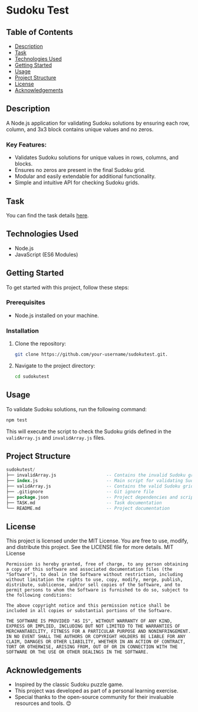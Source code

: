 # Sudoku Test

## Table of Contents
- [Description](#description)
- [Task](#task)
- [Technologies Used](#technologies-used)
- [Getting Started](#getting-started)
- [Usage](#usage)
- [Project Structure](#project-structure)
- [License](#license)
- [Acknowledgements](#acknowledgements)

## Description
A Node.js application for validating Sudoku solutions by ensuring each row, column, and 3x3 block contains unique values and no zeros.

### Key Features:
- Validates Sudoku solutions for unique values in rows, columns, and blocks.
- Ensures no zeros are present in the final Sudoku grid.
- Modular and easily extendable for additional functionality.
- Simple and intuitive API for checking Sudoku grids.

## Task
You can find the task details [here](https://github.com/gadiim/SudokuTest/blob/main/TASK.md).

## Technologies Used
- Node.js
- JavaScript (ES6 Modules)

## Getting Started

To get started with this project, follow these steps:

### Prerequisites 
- Node.js installed on your machine.
### Installation 
1. Clone the repository:
   ```bash
   git clone https://github.com/your-username/sudokutest.git.
   ```
2. Navigate to the project directory:
   ```bash
   cd sudokutest
   ```

## Usage

To validate Sudoku solutions, run the following command:
   ```bash
   npm test
   ```
This will execute the script to check the Sudoku grids defined in the `validArray.js` and `invalidArray.js` files.


## Project Structure

```sql
sudokutest/
├── invalidArray.js                   -- Contains the invalid Sudoku grid for testing
├── index.js                          -- Main script for validating Sudoku solutions
├── validArray.js                     -- Contains the valid Sudoku grid for testing
├── .gitignore                        -- Git ignore file
├── package.json                      -- Project dependencies and scripts
├── TASK.md                           -- Task documentation
└── README.md                         -- Project documentation
```

## License

This project is licensed under the MIT License. You are free to use, modify, and distribute this project. See the LICENSE file for more details.
MIT License
```plaintext
Permission is hereby granted, free of charge, to any person obtaining a copy of this software and associated documentation files (the "Software"), to deal in the Software without restriction, including without limitation the rights to use, copy, modify, merge, publish, distribute, sublicense, and/or sell copies of the Software, and to permit persons to whom the Software is furnished to do so, subject to the following conditions:

The above copyright notice and this permission notice shall be included in all copies or substantial portions of the Software.

THE SOFTWARE IS PROVIDED "AS IS", WITHOUT WARRANTY OF ANY KIND, EXPRESS OR IMPLIED, INCLUDING BUT NOT LIMITED TO THE WARRANTIES OF MERCHANTABILITY, FITNESS FOR A PARTICULAR PURPOSE AND NONINFRINGEMENT. IN NO EVENT SHALL THE AUTHORS OR COPYRIGHT HOLDERS BE LIABLE FOR ANY CLAIM, DAMAGES OR OTHER LIABILITY, WHETHER IN AN ACTION OF CONTRACT, TORT OR OTHERWISE, ARISING FROM, OUT OF OR IN CONNECTION WITH THE SOFTWARE OR THE USE OR OTHER DEALINGS IN THE SOFTWARE.
```

## Acknowledgements

- Inspired by the classic Sudoku puzzle game.
- This project was developed as part of a personal learning exercise.
- Special thanks to the open-source community for their invaluable resources and tools. 😊
